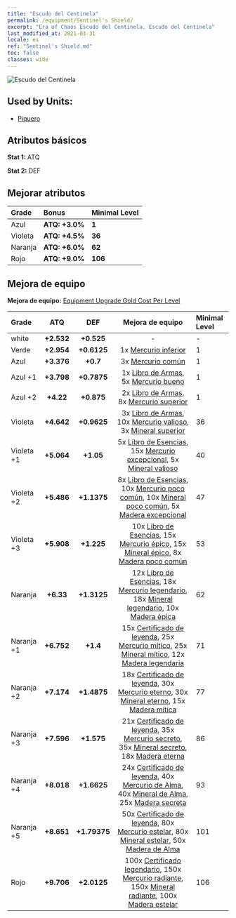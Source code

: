 ```yaml
---
title: "Escudo del Centinela"
permalink: /equipment/Sentinel's Shield/
excerpt: "Era of Chaos Escudo del Centinela. Escudo del Centinela"
last_modified_at: 2021-03-31
locale: es
ref: "Sentinel's Shield.md"
toc: false
classes: wide
---
```


  ![Escudo del Centinela](/images/e/e_1013.png)

## Used by Units:

* [Piquero](/es/units/Pikeman/) 


## Atributos básicos
 **Stat 1:** ATQ

 **Stat 2:** DEF

## Mejorar atributos

  |     Grade    |   Bonus | Minimal Level | 
  |:-------------|:--------|:--------------| 
  | Azul | **ATQ: +3.0%** | **1** | 
  | Violeta | **ATQ: +4.5%** | **36** | 
  | Naranja | **ATQ: +6.0%** | **62** | 
  | Rojo | **ATQ: +9.0%** | **106** | 


## Mejora de equipo
 **Mejora de equipo:** [Equipment Upgrade Gold Cost Per Level](/equipment/EquipmentUpgradeCostPerLevel/) 

  |          Grade      | ATQ | DEF | Mejora de equipo | Minimal Level |
  |:--------------------|:---------:|:---------:|:----------------:|:--------------|
  | white | **+2.532** | **+0.525** | - | - |
  | Verde | **+2.954** | **+0.6125** | 1x [Mercurio inferior](/es/Items/mat_2/) | 1 |
  | Azul | **+3.376** | **+0.7** | 3x [Mercurio común](/es/Items/mat_8/) | 1 |
  | Azul +1 | **+3.798** | **+0.7875** | 1x [Libro de Armas](/es/Items/mat_18/), 5x [Mercurio bueno](/es/Items/mat_14/) | 1 |
  | Azul +2 | **+4.22** | **+0.875** | 2x [Libro de Armas](/es/Items/mat_25/), 8x [Mercurio superior](/es/Items/mat_21/) | 1 |
  | Violeta | **+4.642** | **+0.9625** | 3x [Libro de Armas](/es/Items/mat_32/), 10x [Mercurio valioso](/es/Items/mat_28/), 3x [Mineral superior](/es/Items/mat_19/) | 36 |
  | Violeta +1 | **+5.064** | **+1.05** | 5x [Libro de Esencias](/es/Items/mat_39/), 15x [Mercurio excepcional](/es/Items/mat_35/), 5x [Mineral valioso](/es/Items/mat_26/) | 40 |
  | Violeta +2 | **+5.486** | **+1.1375** | 8x [Libro de Esencias](/es/Items/mat_46/), 10x [Mercurio poco común](/es/Items/mat_42/), 10x [Mineral poco común](/es/Items/mat_40/), 5x [Madera excepcional](/es/Items/mat_34/) | 47 |
  | Violeta +3 | **+5.908** | **+1.225** | 10x [Libro de Esencias](/es/Items/mat_53/), 15x [Mercurio épico](/es/Items/mat_49/), 15x [Mineral épico](/es/Items/mat_47/), 8x [Madera poco común](/es/Items/mat_41/) | 53 |
  | Naranja | **+6.33** | **+1.3125** | 12x [Libro de Esencias](/es/Items/mat_60/), 18x [Mercurio legendario](/es/Items/mat_56/), 18x [Mineral legendario](/es/Items/mat_54/), 10x [Madera épica](/es/Items/mat_48/) | 62 |
  | Naranja +1 | **+6.752** | **+1.4** | 15x [Certificado de leyenda](/es/Items/mat_67/), 25x [Mercurio mítico](/es/Items/mat_63/), 25x [Mineral mítico](/es/Items/mat_61/), 12x [Madera legendaria](/es/Items/mat_55/) | 71 |
  | Naranja +2 | **+7.174** | **+1.4875** | 18x [Certificado de leyenda](/es/Items/mat_74/), 30x [Mercurio eterno](/es/Items/mat_70/), 30x [Mineral eterno](/es/Items/mat_68/), 15x [Madera mítica](/es/Items/mat_62/) | 77 |
  | Naranja +3 | **+7.596** | **+1.575** | 21x [Certificado de leyenda](/es/Items/mat_81/), 35x [Mercurio secreto](/es/Items/mat_77/), 35x [Mineral secreto](/es/Items/mat_75/), 18x [Madera eterna](/es/Items/mat_69/) | 86 |
  | Naranja +4 | **+8.018** | **+1.6625** | 24x [Certificado de leyenda](/es/Items/mat_88/), 40x [Mercurio de Alma](/es/Items/mat_84/), 40x [Mineral de Alma](/es/Items/mat_82/), 25x [Madera secreta](/es/Items/mat_76/) | 93 |
  | Naranja +5 | **+8.651** | **+1.79375** | 50x [Certificado de leyenda](/es/Items/mat_95/), 80x [Mercurio estelar](/es/Items/mat_91/), 80x [Mineral estelar](/es/Items/mat_89/), 50x [Madera de Alma](/es/Items/mat_83/) | 101 |
  | Rojo | **+9.706** | **+2.0125** | 100x [Certificado legendario](/es/Items/mat_102/), 150x [Mercurio radiante](/es/Items/mat_98/), 150x [Mineral radiante](/es/Items/mat_96/), 100x [Madera estelar](/es/Items/mat_90/) | 106 |

